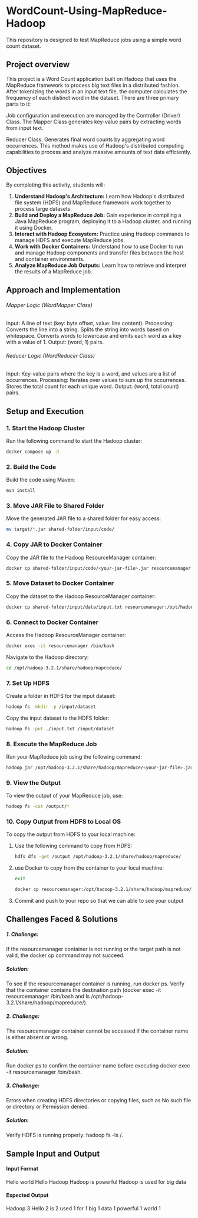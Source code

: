 
# WordCount-Using-MapReduce-Hadoop

This repository is designed to test MapReduce jobs using a simple word count dataset.

## Project overview
This project is a Word Count application built on Hadoop that uses the MapReduce framework to process big text files in a distributed fashion. After tokenizing the words in an input text file, the computer calculates the frequency of each distinct word in the dataset. There are three primary parts to it:

Job configuration and execution are managed by the Controller (Driver) Class.
The Mapper Class generates key-value pairs by extracting words from input text.

Reducer Class: Generates final word counts by aggregating word occurrences.
This method makes use of Hadoop's distributed computing capabilities to process and analyze massive amounts of text data efficiently.


## Objectives

By completing this activity, students will:

1. **Understand Hadoop's Architecture:** Learn how Hadoop's distributed file system (HDFS) and MapReduce framework work together to process large datasets.
2. **Build and Deploy a MapReduce Job:** Gain experience in compiling a Java MapReduce program, deploying it to a Hadoop cluster, and running it using Docker.
3. **Interact with Hadoop Ecosystem:** Practice using Hadoop commands to manage HDFS and execute MapReduce jobs.
4. **Work with Docker Containers:** Understand how to use Docker to run and manage Hadoop components and transfer files between the host and container environments.
5. **Analyze MapReduce Job Outputs:** Learn how to retrieve and interpret the results of a MapReduce job.

## Approach and Implementation

###### Mapper Logic (WordMapper Class)

Input: A line of text (key: byte offset, value: line content).
Processing:
Converts the line into a string.
Splits the string into words based on whitespace.
Converts words to lowercase and emits each word as a key with a value of 1.
Output: (word, 1) pairs.
###### Reducer Logic (WordReducer Class)

Input: Key-value pairs where the key is a word, and values are a list of occurrences.
Processing:
Iterates over values to sum up the occurrences.
Stores the total count for each unique word.
Output: (word, total count) pairs.


## Setup and Execution

### 1. **Start the Hadoop Cluster**

Run the following command to start the Hadoop cluster:

```bash
docker compose up -d
```

### 2. **Build the Code**

Build the code using Maven:

```bash
mvn install
```

### 3. **Move JAR File to Shared Folder**

Move the generated JAR file to a shared folder for easy access:

```bash
mv target/*.jar shared-folder/input/code/
```

### 4. **Copy JAR to Docker Container**

Copy the JAR file to the Hadoop ResourceManager container:

```bash
docker cp shared-folder/input/code/<your-jar-file>.jar resourcemanager:/opt/hadoop-3.2.1/share/hadoop/mapreduce/
```

### 5. **Move Dataset to Docker Container**

Copy the dataset to the Hadoop ResourceManager container:

```bash
docker cp shared-folder/input/data/input.txt resourcemanager:/opt/hadoop-3.2.1/share/hadoop/mapreduce/
```

### 6. **Connect to Docker Container**

Access the Hadoop ResourceManager container:

```bash
docker exec -it resourcemanager /bin/bash
```

Navigate to the Hadoop directory:

```bash
cd /opt/hadoop-3.2.1/share/hadoop/mapreduce/
```

### 7. **Set Up HDFS**

Create a folder in HDFS for the input dataset:

```bash
hadoop fs -mkdir -p /input/dataset
```

Copy the input dataset to the HDFS folder:

```bash
hadoop fs -put ./input.txt /input/dataset
```

### 8. **Execute the MapReduce Job**

Run your MapReduce job using the following command:

```bash
hadoop jar /opt/hadoop-3.2.1/share/hadoop/mapreduce/<your-jar-file>.jar com.example.controller.Controller /input/dataset/input.txt /output
```

### 9. **View the Output**

To view the output of your MapReduce job, use:

```bash
hadoop fs -cat /output/*
```

### 10. **Copy Output from HDFS to Local OS**

To copy the output from HDFS to your local machine:

1. Use the following command to copy from HDFS:
    ```bash
    hdfs dfs -get /output /opt/hadoop-3.2.1/share/hadoop/mapreduce/
    ```

2. use Docker to copy from the container to your local machine:
   ```bash
   exit 
   ```
    ```bash
    docker cp resourcemanager:/opt/hadoop-3.2.1/share/hadoop/mapreduce/output/ shared-folder/output/
    ```
3. Commit and push to your repo so that we can able to see your output

## Challenges Faced & Solutions

##### 1. Challenge: 
If the resourcemanager container is not running or the target path is not valid, the docker cp command may not succeed.

##### Solution:
To see if the resourcemanager container is running, run docker ps.
Verify that the container contains the destination path (docker exec -it resourcemanager /bin/bash and ls /opt/hadoop-3.2.1/share/hadoop/mapreduce/).

##### 2. Challenge: 
The resourcemanager container cannot be accessed if the container name is either absent or wrong.

##### Solution:
Run docker ps to confirm the container name before executing docker exec -it resourcemanager /bin/bash.

##### 3. Challenge: 
Errors when creating HDFS directories or copying files, such as No such file or directory or Permission denied.
##### Solution:
Verify HDFS is running properly: hadoop fs -ls /.

## Sample Input and Output

#### Input Format

Hello world
Hello Hadoop
Hadoop is powerful
Hadoop is used for big data
    
#### Expected Output

Hadoop 3
Hello 2
is 2
used 1
for 1
big 1
data 1
powerful 1
world 1
    


